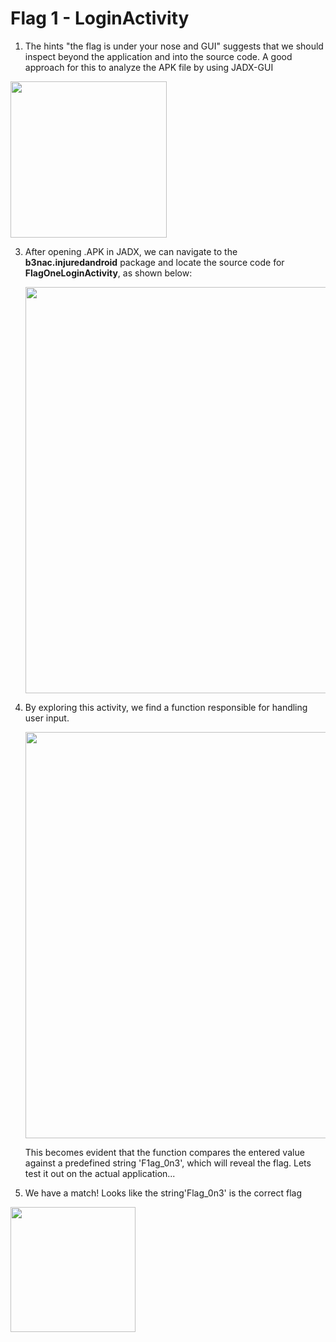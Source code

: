 # Flag 1 - LoginActivity

1. The hints "the flag is under your nose and GUI" suggests that we should inspect beyond the application and into the source code. A good approach for this to analyze the APK file by using JADX-GUI

<img src="https://github.com/user-attachments/assets/4dbed37a-35ed-4169-8586-34db56d49bb2" width="250">



3. After opening .APK in JADX, we can navigate to the **b3nac.injuredandroid** package and locate the source code for **FlagOneLoginActivity**, as shown below:
 
   <img src="https://github.com/user-attachments/assets/cea7eedf-fae8-4b54-99b3-05846bb003ba" width="650">  

4. By exploring this activity, we find a function responsible for handling user input.
   
   <img src="https://github.com/user-attachments/assets/ed7eae67-b9f2-4d10-a425-93d2e033e2d4" width="650">  

   This becomes evident that the function compares the entered value against a predefined string 'F1ag_0n3', which will reveal the flag. Lets test it out on the actual application...

5. We have a match! Looks like the string'Flag_0n3' is the correct flag
<img src="https://github.com/user-attachments/assets/679105bf-a5cd-4de0-81ce-f04740939616" width="200">

